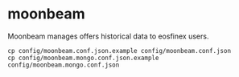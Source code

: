 # moonbeam

Moonbeam manages offers historical data to eosfinex users.

```
cp config/moonbeam.conf.json.example config/moonbeam.conf.json
cp config/moonbeam.mongo.conf.json.example config/moonbeam.mongo.conf.json
```
